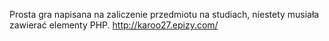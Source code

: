 Prosta gra napisana na zaliczenie przedmiotu na studiach, niestety musiała zawierać elementy PHP.
http://karoo27.epizy.com/
